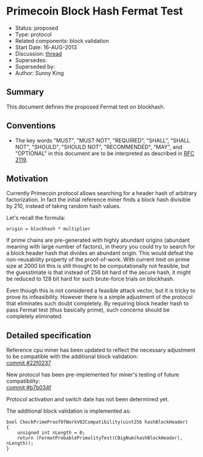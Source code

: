 # Primecoin Block Hash Fermat Test

- Status: proposed
- Type: protocol
- Related components: block validation
- Start Date: 16-AUG-2013
- Discussion: [thread](https://talk.peercoin.net/t/primecoin-v0-2-proposal/310)
- Supersedes:
- Superseded by:
- Author: Sunny King

## Summary

This document defines the proposed Fermat test on blockhash.

## Conventions
- The key words "MUST", "MUST NOT", "REQUIRED", "SHALL", "SHALL NOT", "SHOULD", "SHOULD NOT", "RECOMMENDED", "MAY", and "OPTIONAL" in this document are to be interpreted as described in [RFC 2119](http://tools.ietf.org/html/rfc2119).

## Motivation

Currently Primecoin protocol allows searching for a header hash of arbitrary factorization. In fact the initial reference miner finds a block hash divisible by 210, instead of taking random hash values.

Let's recall the formula:

```
origin = blockhash * multiplier
```

If prime chains are pre-generated with highly abundant origins (abundant meaning with large number of factors), in theory you could try to search for a block header hash that divides an abundant origin. This would defeat the non-reusability property of the proof-of-work. With current limit on prime size at 2000 bit this is still thought to be computationally not feasible, but the guesstimate is that instead of 256 bit hard of the secure hash, it might be reduced to 128 bit hard for such brute-force trials on blockhash.

Even though this is not considered a feasible attack vector, but it is tricky to prove its infeasibility. However there is a simple adjustment of the protocol that eliminates such doubt completely. By requiring block header hash to pass Fermat test (thus basically prime), such concerns should be completely eliminated.

## Detailed specification

Reference cpu miner has been updated to reflect the necessary adjustment to be compatible with the additional block validation:  
[commit #22f0237](https://github.com/primecoin/primecoin/commit/22f02370d75be01ec7322914c35960cd123ea1b9)

New protocol has been pre-implemented for miner's testing of future compatibility:  
[commit #b7b034f](https://github.com/primecoin/primecoin/commit/b7b034f39c52c049d63f5abbe8e993983d4d4777)

Protocol activation and switch date has not been determined yet.

The additional block validation is implemented as:

```
bool CheckPrimeProofOfWorkV02Compatibility(uint256 hashBlockHeader)
{
    unsigned int nLength = 0;
    return (FermatProbablePrimalityTest(CBigNum(hashBlockHeader), nLength));
}
```

